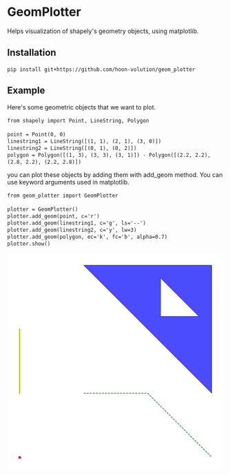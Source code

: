 # GeomPlotter
Helps visualization of shapely's geometry objects, using matplotlib.

## Installation

    pip install git+https://github.com/hoon-volution/geom_plotter


## Example

Here's some geometric objects that we want to plot.

    from shapely import Point, LineString, Polygon
    
    point = Point(0, 0)
    linestring1 = LineString([(1, 1), (2, 1), (3, 0)])
    linestring2 = LineString([(0, 1), (0, 2)])
    polygon = Polygon([(1, 3), (3, 3), (3, 1)]) - Polygon([(2.2, 2.2), (2.8, 2.2), (2.2, 2.8)])

you can plot these objects by adding them with add_geom method. 
You can use keyword arguments used in matplotlib.

    from geom_plotter import GeomPlotter
    
    plotter = GeomPlotter()
    plotter.add_geom(point, c='r')
    plotter.add_geom(linestring1, c='g', ls='--')
    plotter.add_geom(linestring2, c='y', lw=3)
    plotter.add_geom(polygon, ec='k', fc='b', alpha=0.7)
    plotter.show()


![sample](sample.png)  
